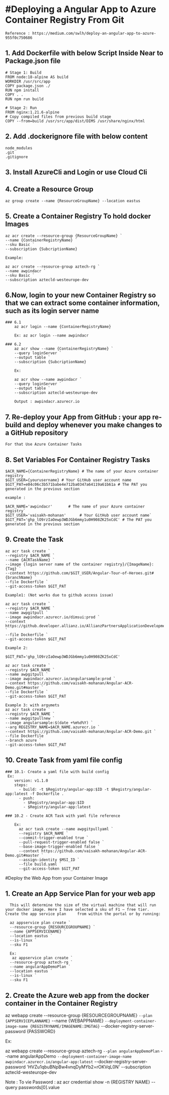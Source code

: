 
#Deploying a Angular App to Azure Container Registry From Git
============================================================
	Reference : https://medium.com/swlh/deploy-an-angular-app-to-azure-955f0c750686

## 1. Add Dockerfile with below Script Inside Near to Package.json file
	
	# Stage 1: Build
	FROM node:18-alpine AS build
	WORKDIR /usr/src/app
	COPY package.json ./
	RUN npm install
	COPY . .
	RUN npm run build

	# Stage 2: Run 
	FROM nginx:1.21.6-alpine
	# Copy compiled files from previous build stage
	COPY --from=build /usr/src/app/dist/DIMS /usr/share/nginx/html
	
## 2. Add .dockerignore file with below content
	
	node_modules
	.git
	.gitignore
	
## 3. Install AzureCli and Login or use Cloud Cli

## 4. Create a Resource Group
	
	az group create --name {ResourceGroupName} --location eastus
	
## 5. Create a Container Registry To hold docker Images

	az acr create --resource-group {ResourceGroupName} `
	--name {ContainerRegistryName} `
	--sku Basic `
	--subscription {SubcriptionName} 
	
	Example:
	
	az acr create --resource-group aztech-rg `
	--name awpindacr `
	--sku Basic `
	--subscription aztecld-westeurope-dev 
	
## 6.Now, login to your new Container Registry so that we can extract some container information, such as its login server name

	### 6.1	
		az acr login --name {ContainerRegistryName}
		
		Ex: az acr login --name awpindacr
	
	### 6.2
		az acr show --name {ContainerRegistryName} `
		--query loginServer `
		--output table `
		--subscription {SubcriptionName}
		
		Ex: 
		
		az acr show --name awpindacr `
		--query loginServer `
		--output table `
		--subscription aztecld-westeurope-dev
		
		Output : awpindacr.azurecr.io
		
## 7. Re-deploy your App from GitHub : your app re-build and deploy whenever you make changes to a GitHub repository

	For that Use Azure Container Tasks

## 8.	Set Variables For Container Registry Tasks
	
	$ACR_NAME={ContainerRegistryName} # The name of your Azure container registry
	$GIT_USER={yourusername} # Your GitHub user account name
	$GIT_PAT=e04c06c3b571babe4e712ba0347a64119a61b61a # The PAT you generated in the previous section
	
	example :
	
	$ACR_NAME='awpindacr'       # The name of your Azure container registry`
	$GIT_USER='vaisakh-mohanan'      # Your GitHub user account name`
	$GIT_PAT='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' # The PAT you generated in the previous section
	
## 9.	Create the Task
	
	az acr task create `
	--registry $ACR_NAME `
	--name {ACRTaskName} `
	--image {login server name of the container registry}/{ImageName}:{Tag} `
	--context https://github.com/$GIT_USER/Angular-Tour-of-Heroes.git#{branchName} `
	--file Dockerfile `
	--git-access-token $GIT_PAT
	
	Example1: (Not works due to github access issue)
	
	az acr task create `
	--registry $ACR_NAME `
	--name awpgitpull `
	--image awpindacr.azurecr.io/dimsui:prod `
	--context https://github.developer.allianz.io/AllianzPartnersApplicationDevelopment/$GIT_USER/DIMS_UI.git#master `
	--file Dockerfile `
	--git-access-token $GIT_PAT
	
	Example 2:
	
	$GIT_PAT='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'
	
	az acr task create `
	--registry $ACR_NAME `
	--name awpgitpull `
	--image awpindacr.azurecr.io/angularsample:prod `
	--context https://github.com/vaisakh-mohanan/Angular-ACR-Demo.git#master `
	--file Dockerfile `
	--git-access-token $GIT_PAT
	
	Example 3: with argumets
	az acr task create `
    --registry $ACR_NAME `
    --name awpgitpullnew `
    --image angularsample:$(date +%m%d%Y) `
    --arg REGISTRY_NAME=$ACR_NAME.azurecr.io `
    --context https://github.com/vaisakh-mohanan/Angular-ACR-Demo.git `
    --file Dockerfile `
    --branch azure `
    --git-access-token $GIT_PAT
	
	
## 10. Create Task from yaml file config

	### 10.1- Create a yaml file with build config 
	 Ex: 
		version: v1.1.0
		steps:
		  - build: -t $Registry/angular-app:$ID -t $Registry/angular-app:latest -f Dockerfile .
		  - push:
			- $Registry/angular-app:$ID
			- $Registry/angular-app:latest
			
	### 10.2 - Create ACR Task with yaml file reference
	
		Ex:
		  az acr task create --name awpgitpullyaml `
		  --registry $ACR_NAME `
		  --commit-trigger-enabled true `
		  --pull-request-trigger-enabled false `
		  --base-image-trigger-enabled false `
		  --context https://github.com/vaisakh-mohanan/Angular-ACR-Demo.git#master `
		  --assign-identity $MSI_ID `
		  --file build.yaml `
		  --git-access-token $GIT_PAT
      
      
#Deploy the Web App from your Container Image

## 1. Create an App Service Plan for your web app
      This will determine the size of the virtual machine that will run your docker image. Here I have selected a sku of F1 — free tier. Create the app service plan     from within the portal or by running:
      
      az appservice plan create `
      --resource-group {RESOURCEGROUPNAME} `
      --name {APPSERVICENAME} `
      --location eastus `
      --is-linux `
      --sku F1
      
      Ex:
       az appservice plan create `
      --resource-group aztech-rg `
      --name angularAppDemoPlan `
      --location eastus `
      --is-linux `
      --sku F1
      
## 2. Create the Azure web app from the docker container in the Container Registry

  az webapp create --resource-group {RESOURCEGROUPNAME} `
  --plan {APPSERVICEPLANNAME} `
  --name {WEBAPPNAME} `
  --deployment-container-image-name {REGISTRYNAME/IMAGENAME:IMGTAG} `
  --docker-registry-server-password {PASSWORD}
  
  Ex:
  
   az webapp create --resource-group aztech-rg `
  --plan angularAppDemoPlan `
  --name angularAppDemo `
  --deployment-container-image-name awpindacr.azurecr.io/angular-app:latest `
  --docker-registry-server-password 'HVZu1qbuBNpBw4vnqDyMYb2=rOKVqL0N'
  --subscription aztecld-westeurope-dev
  
  Note : To vie Password : az acr credential show -n {REGISTRY NAME} --query passwords[0].value
